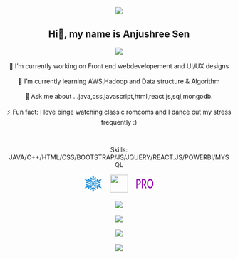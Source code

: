 <p align="center">
  <img  src="https://media1.tenor.com/images/86489b28cf2316bb0d141809cc900f66/tenor.gif?itemid=17921729">
  </p>

<h2 align="center"> Hi👋, my name is Anjushree Sen</h2>
<p align="center">
  <a href="https://github.com/DenverCoder1/readme-typing-svg"><img src="https://readme-typing-svg.herokuapp.com?font=Mitr&color=6633CCsize=24&center=true&vCenter=true&lines=+Front+end+web+developer;Data+Analyst"></a>
  
</p>


<p align="center">
 🔭 I’m currently working on Front end webdevelopement and UI/UX designs
  <br>
  <br>
 🌱 I’m currently learning AWS,Hadoop and Data structure & Algorithm
  <br>
  <br>
 💬 Ask me about ...java,css,javascript,html,react.js,sql,mongodb.
  <br>
  <br>
 ⚡ Fun fact: I love binge watching classic romcoms and I dance out my stress frequently :)
</p>

<br>
<p align="center">
  Skills:   JAVA/C++/HTML/CSS/BOOTSTRAP/JS/JQUERY/REACT.JS/POWERBI/MYSQL
</p>

  <p align="center">
  <a href='https://archiveprogram.github.com/'>
  <img src='https://raw.githubusercontent.com/acervenky/animated-github-badges/master/assets/acbadge.gif' width='40' height='40'></a> 
  <a href='https://docs.github.com/en/developers'><img src='https://raw.githubusercontent.com/acervenky/animated-github- 
  badges/master/assets/devbadge.gif' width='40' height='40'></a> 
  <a href='https://github.com/pricing'><img src='https://raw.githubusercontent.com/acervenky/animated-github-badges/master/assets/pro.gif' width='40' height='40'></a>
  </p>
 


  <p align="center">
   <img align="center" src="https://gpvc.arturio.dev/anjushreesen"/>
  </p>
   
  <p align="center"> 
  <img align="center" src="https://github-readme-stats.vercel.app/api? 
 username=anjushreesen&theme=synthwave&show_icons=true&count_private=true"> 
  </p>
  
   <p align="center">
     <img align="center" src="https://activity-graph.herokuapp.com/graph?username=anjushreesen"> 
   </p>

   <p align="center">
    <img align="center" src="https://github-readme-streak-stats.herokuapp.com/?user=anjushreesen&theme=dark"> 
   </p>


